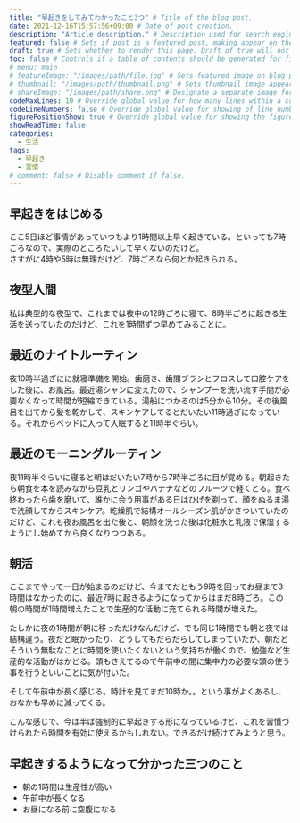 ```yaml
---
title: "早起きをしてみてわかったこと3つ" # Title of the blog post.
date: 2021-12-16T15:57:56+09:00 # Date of post creation.
description: "Article description." # Description used for search engine.
featured: false # Sets if post is a featured post, making appear on the home page side bar.
draft: true # Sets whether to render this page. Draft of true will not be rendered.
toc: false # Controls if a table of contents should be generated for first-level links automatically.
# menu: main
# featureImage: "/images/path/file.jpg" # Sets featured image on blog post.
# thumbnail: "/images/path/thumbnail.png" # Sets thumbnail image appearing inside card on homepage.
# shareImage: "/images/path/share.png" # Designate a separate image for social media sharing.
codeMaxLines: 10 # Override global value for how many lines within a code block before auto-collapsing.
codeLineNumbers: false # Override global value for showing of line numbers within code block.
figurePositionShow: true # Override global value for showing the figure label.
showReadTime: false
categories:
  - 生活
tags:
  - 早起き
  - 習慣
# comment: false # Disable comment if false.
---
```


## 早起きをはじめる
ここ5日ほど事情があっていつもより1時間以上早く起きている。といっても7時ごろなので、実際のところたいして早くないのだけど。  
さすがに4時や5時は無理だけど、7時ごろなら何とか起きられる。

## 夜型人間
私は典型的な夜型で、これまでは夜中の12時ごろに寝て、8時半ごろに起きる生活を送っていたのだけど、これを1時間ずつ早めてみることに。

## 最近のナイトルーティン
夜10時半過ぎにに就寝準備を開始。歯磨き、歯間ブラシとフロスして口腔ケアをした後に、お風呂。最近湯シャンに変えたので、シャンプーを洗い流す手間が必要なくなって時間が短縮できている。湯船につかるのは5分から10分。その後風呂を出てから髪を乾かして、スキンケアしてるとだいたい11時過ぎになっている。それからベッドに入って入眠すると11時半ぐらい。

## 最近のモーニングルーティン
夜11時半ぐらいに寝ると朝はだいたい7時から7時半ごろに目が覚める。朝起きたら朝食を本を読みながら豆乳とリンゴやバナナなどのフルーツで軽くとる。食べ終わったら歯を磨いて、誰かに会う用事がある日はひげを剃って、顔をぬるま湯で洗顔してからスキンケア。乾燥肌で結構オールシーズン肌がかさついていたのだけど、これも夜お風呂を出た後と、朝顔を洗った後は化粧水と乳液で保湿するようにし始めてから良くなりつつある。  

## 朝活
ここまでやって一日が始まるのだけど、今までだともう9時を回ってお昼まで3時間はなかったのに、最近7時に起きるようになってからはまだ8時ごろ。この朝の時間が1時間増えたことで生産的な活動に充てられる時間が増えた。

たしかに夜の1時間が朝に移っただけなんだけど、でも同じ1時間でも朝と夜では結構違う。夜だと眠かったり、どうしてもだらだらしてしまっていたが、朝だとそういう無駄なことに時間を使いたくないという気持ちが働くので、勉強など生産的な活動がはかどる。頭もさえてるので午前中の間に集中力の必要な頭の使う事を行うといいことに気が付いた。  

そして午前中が長く感じる。時計を見てまだ10時か。。という事がよくあるし、おなかも早めに減ってくる。  

こんな感じで、今は半ば強制的に早起きする形になっているけど、これを習慣づけられたら時間を有効に使えるかもしれない。できるだけ続けてみようと思う。

## 早起きするようになって分かった三つのこと
* 朝の1時間は生産性が高い
* 午前中が長くなる
* お昼になる前に空腹になる